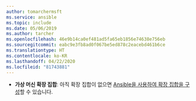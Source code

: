 ```yaml
---
author: tomarchermsft
ms.service: ansible
ms.topic: include
ms.date: 05/06/2019
ms.author: tarcher
ms.openlocfilehash: 46e9b14ca0ef481ad5fa65eb1856e74638e756eb
ms.sourcegitcommit: eabc9e3fb8ad0f067be5ed878c2eacebd461b6ce
ms.translationtype: HT
ms.contentlocale: ko-KR
ms.lasthandoff: 04/22/2020
ms.locfileid: "81743881"
---
```

- **가상 머신 확장 집합**: 아직 확장 집합이 없으면 [Ansible을 사용하여 확장 집합을 구성](/articles/ansible/vm-scale-set-configure.md)할 수 있습니다.